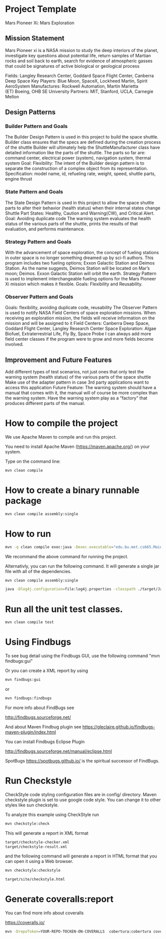 # Project Template

Mars Pioneer Xi: Mars Exploration

## Mission Statement 
Mars Pioneer xi  is a NASA mission to study the deep interiors of the planet, investigate key questions about potential life, return samples of Martian rocks and soil back to earth, search for evidence of atmospheric gasses that could be signatures of active biological or geological process

Fields: Langley Research Center, Goddard Space Flight Center, Canberra Deep Space
Key Players: Blue Moon, SpaceX, Lockheed Martin, Spirit AeroSystem
Manufactures: Rockwell Automation, Martin Marietta (ET) Boeing, OHB SE
University Partners: MIT, Stanford, UCLA, Carnegie Mellon

## Design Patterns 

### Builder Pattern and Goals
The Builder Design Pattern is used in this project to build the space shuttle. Builder class ensures that the specs are defined during the creation process of the shuttle
Builder will ultimately help the ShuttleManufacturer class have detailed information like the parts of the shuttle. The parts so far are: command center, electrical power (system), navigation system, thermal system
Goal: Flexibility: The intent of the Builder design pattern is to separate the construction of a complex object from its representation.
Specification: model name, id, refueling rate, weight, speed, shuttle parts, engine thrust

### State Pattern and Goals
The State Design Pattern is used in this project to allow the space shuttle parts to alter their behavior (health status) when their internal states change
Shuttle Part States: Healthy, Caution and Warning(CW), and Critical Alert. 
Goal: Avoiding duplicate code
The warning system evaluates the health status of the various parts of the shuttle, prints the results of that evaluation, and performs maintenance. 

### Strategy Pattern and Goals
With the advancement of space exploration, the concept of fueling stations in outer space is no longer something dreamed up by sci-fi authors. This program includes two fueling options; Exxon Galactic Station and Deimos Station. As the name suggests, Deimos Station will be located on Mar’s moon; Deimos. Exxon Galactic Station will orbit the earth. 
Strategy Pattern is used to implement interchangeable fueling options for the Mars Pioneer Xi mission which makes it flexible. 
Goals: Flexibility and Reusability. 

### Observer Pattern and Goals
Goals: flexibility, avoiding duplicate code, reusability
The Observer Pattern is used to notify NASA Field Centers of space exploration missions. When receiving an exploration mission, the fields will receive information  on the mission and will be assigned to it
Field Centers: Canberra Deep Space, Goddard Flight Center, Langley Research Center 
Space Exploration: Algae Biofuel, Extraterrestrial Life, Fly By, Space Probe
I can always add more field center classes if the program were to grow and more fields become involved. 

## Improvement and Future Features
Add different types of test scenarios, not just ones that only test the warning system (health status) of the various parts of the space shuttle
Make use of the adapter pattern in case 3rd party applications want to access this application 
Future Feature: The warning system should have a manual that comes with it, the manual will of course be more complex than the warning system. Have the warning system play as a “factory” that produces different parts of the manual. 




# How to compile the project

We use Apache Maven to compile and run this project. 

You need to install Apache Maven (https://maven.apache.org/)  on your system. 

Type on the command line: 

```bash
mvn clean compile
```

# How to create a binary runnable package 


```bash
mvn clean compile assembly:single
```


# How to run

```bash
mvn -q clean compile exec:java -Dexec.executable="edu.bu.met.cs665.Main" -Dlog4j.configuration="file:log4j.properties"
```

We recommand the above command for running the project. 

Alternativly, you can run the following command. It will generate a single jar file with all of the dependencies. 

```bash
mvn clean compile assembly:single

java -Dlog4j.configuration=file:log4j.properties -classpath ./target/JavaProjectTemplate-1.0-SNAPSHOT-jar-with-dependencies.jar  edu.bu.met.cs665.Main
```


# Run all the unit test classes.


```bash
mvn clean compile test

```

# Using Findbugs 

To see bug detail using the Findbugs GUI, use the following command "mvn findbugs:gui"

Or you can create a XML report by using  


```bash
mvn findbugs:gui 
```

or 


```bash
mvn findbugs:findbugs
```


For more info about FindBugs see 

http://findbugs.sourceforge.net/

And about Maven Findbug plugin see 
https://gleclaire.github.io/findbugs-maven-plugin/index.html


You can install Findbugs Eclipse Plugin 

http://findbugs.sourceforge.net/manual/eclipse.html



SpotBugs https://spotbugs.github.io/ is the spiritual successor of FindBugs.


# Run Checkstyle 

CheckStyle code styling configuration files are in config/ directory. Maven checkstyle plugin is set to use google code style. 
You can change it to other styles like sun checkstyle. 

To analyze this example using CheckStyle run 

```bash
mvn checkstyle:check
```

This will generate a report in XML format


```bash
target/checkstyle-checker.xml
target/checkstyle-result.xml
```

and the following command will generate a report in HTML format that you can open it using a Web browser. 

```bash
mvn checkstyle:checkstyle
```

```bash
target/site/checkstyle.html
```


# Generate  coveralls:report 

You can find more info about coveralls 

https://coveralls.io/

```bash
mvn -DrepoToken=YOUR-REPO-TOCKEN-ON-COVERALLS  cobertura:cobertura coveralls:report
```


